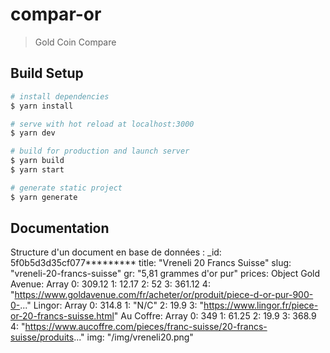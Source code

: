 # compar-or

> Gold Coin Compare

## Build Setup

```bash
# install dependencies
$ yarn install

# serve with hot reload at localhost:3000
$ yarn dev

# build for production and launch server
$ yarn build
$ yarn start

# generate static project
$ yarn generate
```

## Documentation 

Structure d'un document en base de données :
    _id: 5f0b5d3d35cf077*********
    title: "Vreneli 20 Francs Suisse"
    slug: "vreneli-20-francs-suisse"
    gr: "5,81 grammes d'or pur"
    prices: Object
        Gold Avenue: Array
            0: 309.12
            1: 12.17
            2: 52
            3: 361.12
            4: "https://www.goldavenue.com/fr/acheter/or/produit/piece-d-or-pur-900-0-..."
        Lingor: Array
            0: 314.8
            1: "N/C"
            2: 19.9
            3: "https://www.lingor.fr/piece-or-20-francs-suisse.html"
        Au Coffre: Array
            0: 349
            1: 61.25
            2: 19.9
            3: 368.9
            4: "https://www.aucoffre.com/pieces/franc-suisse/20-francs-suisse/produits..."
    img: "/img/vreneli20.png"
